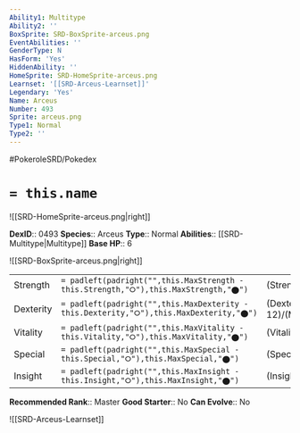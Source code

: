 ```yaml
---
Ability1: Multitype
Ability2: ''
BoxSprite: SRD-BoxSprite-arceus.png
EventAbilities: ''
GenderType: N
HasForm: 'Yes'
HiddenAbility: ''
HomeSprite: SRD-HomeSprite-arceus.png
Learnset: '[[SRD-Arceus-Learnset]]'
Legendary: 'Yes'
Name: Arceus
Number: 493
Sprite: arceus.png
Type1: Normal
Type2: ''
---
```


#PokeroleSRD/Pokedex

# `= this.name`

![[SRD-HomeSprite-arceus.png|right]]

**DexID**:: 0493
**Species**:: Arceus
**Type**:: Normal
**Abilities**:: [[SRD-Multitype|Multitype]]
**Base HP**:: 6

![[SRD-BoxSprite-arceus.png|right]]

|           |                                                                                        |                                          |
| --------- | -------------------------------------------------------------------------------------- | ---------------------------------------- |
| Strength  | `= padleft(padright("",this.MaxStrength - this.Strength,"⭘"),this.MaxStrength,"⬤")`    | (Strength::12)/(MaxStrength::12)   |
| Dexterity | `= padleft(padright("",this.MaxDexterity - this.Dexterity,"⭘"),this.MaxDexterity,"⬤")` | (Dexterity:: 12)/(MaxDexterity::12) |
| Vitality  | `= padleft(padright("",this.MaxVitality - this.Vitality,"⭘"),this.MaxVitality,"⬤")`    | (Vitality::12)/(MaxVitality::12)   |
| Special   | `= padleft(padright("",this.MaxSpecial - this.Special,"⭘"),this.MaxSpecial,"⬤")`       | (Special::12)/(MaxSpecial::12)     |
| Insight   | `= padleft(padright("",this.MaxInsight - this.Insight,"⭘"),this.MaxInsight,"⬤")`       | (Insight::12)/(MaxInsight::12)     |

**Recommended Rank**:: Master
**Good Starter**:: No
**Can Evolve**:: No

![[SRD-Arceus-Learnset]]